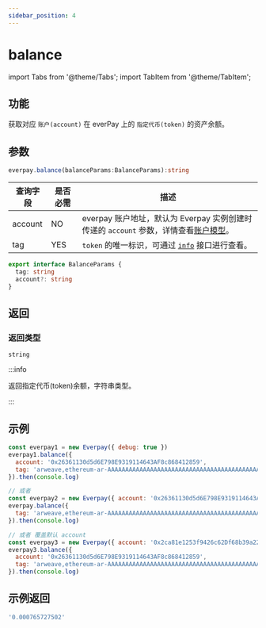 ```yaml
---
sidebar_position: 4
---
```


# balance

import Tabs from '@theme/Tabs';
import TabItem from '@theme/TabItem';

## 功能
获取对应 `账户(account)` 在 everPay 上的 `指定代币(token)` 的资产余额。

## 参数
```ts
everpay.balance(balanceParams:BalanceParams):string
```

<Tabs>
<TabItem value="field" label="参数" default>

|查询字段|是否必需|描述|
|---|---|---|
|account|NO|everpay 账户地址，默认为 Everpay 实例创建时传递的 `account` 参数，详情查看[账户模型](../../../basic/dive/account-model.md)。|
|tag|YES|`token` 的唯一标识，可通过 [`info`](./info.md) 接口进行查看。|

</TabItem>
<TabItem value="type" label="类型">

```ts
export interface BalanceParams {
  tag: string
  account?: string
}
```

</TabItem>
</Tabs>


## 返回
### 返回类型

`string`

:::info

返回指定代币(token)余额，字符串类型。

:::

## 示例

```js
const everpay1 = new Everpay({ debug: true })
everpay1.balance({
  account: '0x26361130d5d6E798E9319114643AF8c868412859',
  tag: 'arweave,ethereum-ar-AAAAAAAAAAAAAAAAAAAAAAAAAAAAAAAAAAAAAAAAAAA,0x83ea4a2fe3ead9a7b204ab2d56cb0b81d71489c8'
}).then(console.log)

// 或者
const everpay2 = new Everpay({ account: '0x26361130d5d6E798E9319114643AF8c868412859', debug: true })
everpay.balance({
  tag: 'arweave,ethereum-ar-AAAAAAAAAAAAAAAAAAAAAAAAAAAAAAAAAAAAAAAAAAA,0x83ea4a2fe3ead9a7b204ab2d56cb0b81d71489c8'
}).then(console.log)

// 或者 覆盖默认 account
const everpay3 = new Everpay({ account: '0x2ca81e1253f9426c62Df68b39a22A377164eeC92', debug: true })
everpay3.balance({
  account: '0x26361130d5d6E798E9319114643AF8c868412859',
  tag: 'arweave,ethereum-ar-AAAAAAAAAAAAAAAAAAAAAAAAAAAAAAAAAAAAAAAAAAA,0x83ea4a2fe3ead9a7b204ab2d56cb0b81d71489c8'
}).then(console.log)
```

## 示例返回
```js
'0.000765727502'
```
